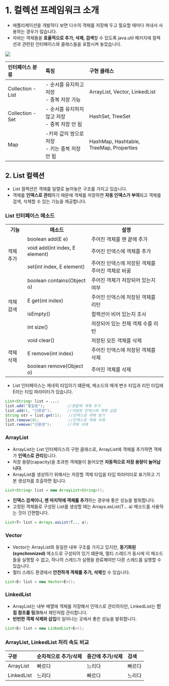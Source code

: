 # 1. 컬렉션 프레임워크 소개
- 애플리케이션을 개발하다 보면 다수의 객체를 저장해 두고 필요할 때마다 꺼내서 사용하는 경우가 많습니다.
- 자바는 객체들을 **효율적으로 추가, 삭제, 검색**할 수 있도록 java.util 패키지에 컬렉션과 관련된 인터페이스와 클래스들을 포함시켜 놓았습니다.  

![](https://hyuntaekhong.github.io/assets/images/java/java-basic25/collection01.png)

인터페이스 분류|특징|구현 클래스
:---|:---|:---
Collection - List|- 순서를 유지하고 저장 </br> - 중복 저장 가능|ArrayList, Vector, LinkedList
Collection - Set|- 순서를 유지하지 않고 저장 </br> - 중복 저장 안 됨|HashSet, TreeSet
Map|-키와 값의 쌍으로 저장 </br> - 키는 중복 저장 안 됨|HashMap, Hashtable, TreeMap, Properties

## 2. List 컬렉션
- List 컬렉션은 객체를 일렬로 늘어놓은 구조를 가지고 있습니다.
- 객체를 **인덱스로 관리**하기 때문에 객체를 저장하면 **자동 인덱스가 부여**되고
  객체를 검색, 삭제할 수 있는 기능을 제공합니다.
  
### List 인터페이스 메소드
<table>
<tr><th>기능</th><th>메소드</th><th>설명</th></tr>
<tr><td rowspan="3">객체 추가</td><td>boolean add(E e)</td><td>주어진 객체를 맨 끝에 추가</td></tr>
<tr><td>void add(int index, E element)</td><td>주어진 인덱스에 객체를 추가</td></tr>
<tr><td>set(int index, E element)</td><td>주어진 인덱스에 저장된 객체를 주어진 객체로 바꿈</td></tr>

<tr><td rowspan="4">객체 검색</td><td>boolean contains(Object o)</td><td>주어진 객체가 저장되어 있는지 여부</td></tr>
<tr><td>E get(int index)</td><td>주어진 인덱스에 저장된 객체를 리턴</td></tr>
<tr><td>isEmpty()</td><td>컬렉션이 비어 있는지 조사</td></tr>
<tr><td>int size()</td><td>저장되어 있는 전체 객체 수를 리턴</td></tr>

<tr><td rowspan="3">객체 삭제</td><td>void clear()</td><td>저장된 모든 객체를 삭제</td></tr>
<tr><td>E remove(int index)</td><td>주어진 인덱스에 저장된 객체를 삭제</td></tr>
<tr><td>boolean remove(Object o)</td><td>주어진 객체를 삭제</td></tr>
</table>

- List 인터페이스는 제네릭 타입이기 떄문에, 메소드의 매개 변수 타입과 리턴 타입에 E라는 타입 파라미터가 있습니다.
```java
List<String> list = ...;
list.add("홍길동");          //맨끝에 객체 추가
list.add(1, "신용권");       //저장된 인덱스에 객체 삽입
String str = list.get(1);   //인덱스로 객체 찾기
list.remove(0);             //인덱스로 객체 삭제
list.remove("신용권");       //객체 삭제
```

### ArrayList
- ArrayList는 List 인터페이스의 구현 클래스로, ArrayList에 객체를 추가하면 객체가 **인덱스로 관리**됩니다.
- 저장 용량(capacity)을 초과한 객체들이 들어오면 **자동적으로 저장 용량이 늘어납니다**.
- ArrayList를 생성하기 위해서는 저장할 객체 타입을 타입 파라미터로 표기하고 기본 생성자를 호출하면 됩니다.
```java
List<String> list = new ArrayList<String>();
```
- **인덱스 검색이나, 맨 마지막에 객체를 추가**하는 경우에 좋은 성능을 발휘합니다.
- 고정된 객체들로 구성된 List를 생성할 때는 Arrays.asList(T... a) 메소드를 사용하는 것이 간편합니다.
```java
List<T> list = Arrays.asList(T... a);
```

### Vector
- Vector는 ArrayList와 동일한 내부 구조를 가지고 있지만, **동기화된(synchronized)** 메소드로 구성되어 있기 떄문에,
  멀티 스레드가 동시에 이 메소드들을 실행할 수 없고, 하나의 스레드가 실행을 완료해야만 다른 스레드를 실행할 수 있습니다.
- 멀티 스레드 환경에서 **안전하게 객체를 추가, 삭제**할 수 있습니다.
```java
List<E> list = new Vector<E>();
```

### LinkedList
- ArrayList는 내부 배열에 객체를 저장해서 인덱스로 관리하지만, LinkedList는 **인접 참조를 링크**해서 체인처럼 관리합니다.
- **빈번한 객체 삭제와 삽입**이 일어나는 곳에서 좋은 성능을 발휘합니다.
```java
List<E> list = new LinkedList<E>();
```

### ArrayList, LinkedList 처리 속도 비교
구분|순차적으로 추가/삭제|중간에 추가/삭제|검색
:---|:---|:---|:---
ArrayList|빠르다|느리다|빠르다
LinkedList|느리다|빠르다|느리다
